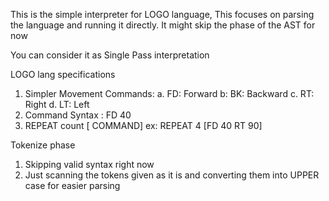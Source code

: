 This is the simple interpreter for LOGO language, This focuses on parsing the language and running it directly. 
It might skip the phase of the AST for now 

You can consider it as Single Pass interpretation 


LOGO lang specifications 

1. Simpler Movement Commands: 
    a. FD: Forward 
    b: BK: Backward 
    c. RT: Right 
    d. LT: Left 
2. Command Syntax : FD 40 
3. REPEAT count [ COMMAND]  ex: REPEAT 4 [FD 40 RT 90]




Tokenize phase 
1. Skipping valid syntax right now 
2. Just scanning  the tokens given as it is and converting them into UPPER case for easier parsing 